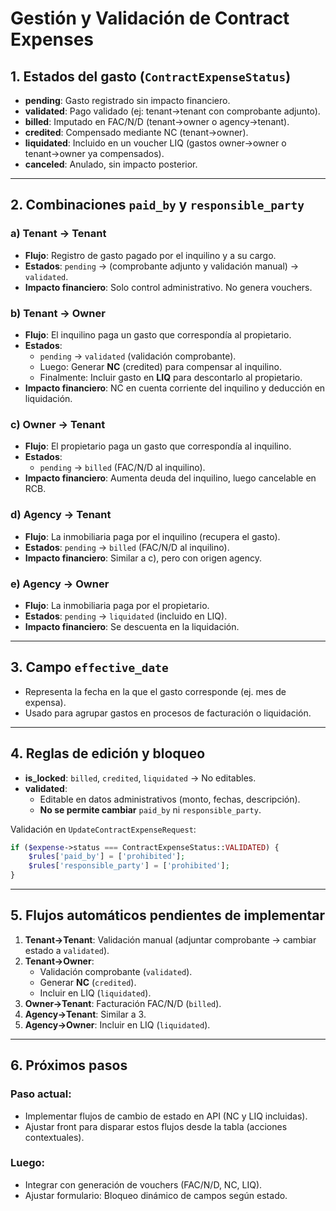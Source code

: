 
# Gestión y Validación de Contract Expenses

## 1. Estados del gasto (`ContractExpenseStatus`)
- **pending**: Gasto registrado sin impacto financiero.
- **validated**: Pago validado (ej: tenant→tenant con comprobante adjunto).
- **billed**: Imputado en FAC/N/D (tenant→owner o agency→tenant).
- **credited**: Compensado mediante NC (tenant→owner).
- **liquidated**: Incluido en un voucher LIQ (gastos owner→owner o tenant→owner ya compensados).
- **canceled**: Anulado, sin impacto posterior.

---

## 2. Combinaciones `paid_by` y `responsible_party`

### a) Tenant → Tenant
- **Flujo**: Registro de gasto pagado por el inquilino y a su cargo.
- **Estados**: `pending` → (comprobante adjunto y validación manual) → `validated`.
- **Impacto financiero**: Solo control administrativo. No genera vouchers.

### b) Tenant → Owner
- **Flujo**: El inquilino paga un gasto que correspondía al propietario.
- **Estados**:
  - `pending` → `validated` (validación comprobante).
  - Luego: Generar **NC** (credited) para compensar al inquilino.
  - Finalmente: Incluir gasto en **LIQ** para descontarlo al propietario.
- **Impacto financiero**: NC en cuenta corriente del inquilino y deducción en liquidación.

### c) Owner → Tenant
- **Flujo**: El propietario paga un gasto que correspondía al inquilino.
- **Estados**:
  - `pending` → `billed` (FAC/N/D al inquilino).
- **Impacto financiero**: Aumenta deuda del inquilino, luego cancelable en RCB.

### d) Agency → Tenant
- **Flujo**: La inmobiliaria paga por el inquilino (recupera el gasto).
- **Estados**: `pending` → `billed` (FAC/N/D al inquilino).
- **Impacto financiero**: Similar a c), pero con origen agency.

### e) Agency → Owner
- **Flujo**: La inmobiliaria paga por el propietario.
- **Estados**: `pending` → `liquidated` (incluido en LIQ).
- **Impacto financiero**: Se descuenta en la liquidación.

---

## 3. Campo `effective_date`
- Representa la fecha en la que el gasto corresponde (ej. mes de expensa).
- Usado para agrupar gastos en procesos de facturación o liquidación.

---

## 4. Reglas de edición y bloqueo

- **is_locked**: `billed`, `credited`, `liquidated` → No editables.
- **validated**:
  - Editable en datos administrativos (monto, fechas, descripción).
  - **No se permite cambiar** `paid_by` ni `responsible_party`.

Validación en `UpdateContractExpenseRequest`:
```php
if ($expense->status === ContractExpenseStatus::VALIDATED) {
    $rules['paid_by'] = ['prohibited'];
    $rules['responsible_party'] = ['prohibited'];
}
```

---

## 5. Flujos automáticos pendientes de implementar

1. **Tenant→Tenant**: Validación manual (adjuntar comprobante → cambiar estado a `validated`).
2. **Tenant→Owner**:
   - Validación comprobante (`validated`).
   - Generar **NC** (`credited`).
   - Incluir en LIQ (`liquidated`).
3. **Owner→Tenant**: Facturación FAC/N/D (`billed`).
4. **Agency→Tenant**: Similar a 3.
5. **Agency→Owner**: Incluir en LIQ (`liquidated`).

---

## 6. Próximos pasos

### Paso actual:
- Implementar flujos de cambio de estado en API (NC y LIQ incluidas).
- Ajustar front para disparar estos flujos desde la tabla (acciones contextuales).

### Luego:
- Integrar con generación de vouchers (FAC/N/D, NC, LIQ).
- Ajustar formulario: Bloqueo dinámico de campos según estado.
